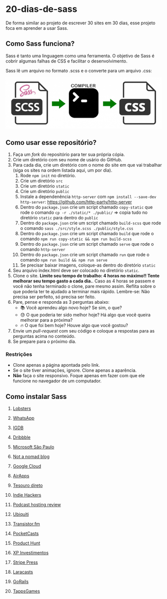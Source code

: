 # 20-dias-de-sass

De forma similar ao projeto de escrever 30 sites em 30 dias, esse projeto foca em aprender a usar Sass.

## Como Sass funciona?

Sass é tanto uma linguagem como uma ferramenta. O objetivo de Sass é cobrir algumas falhas de CSS e facilitar o desenvolvimento.

Sass lê um arquivo no formato .scss e o converte para um arquivo .css:

![Como Sass funciona](sass-blog-post-image01.jpg)


## Como usar esse repositório?

1. Faça um _fork_ do repositório para ter sua própria cópia.
2. Crie um diretório com seu nome de usário do GitHub.
2. Para cada dia, crie um diretório com o nome do site em que vai trabalhar (siga os sites na ordem listada aqui, um por dia).
    1. Rode `npm init` no diretório.
    1. Crie um diretório `src`
    1. Crie um diretório `static`
    1. Crie um diretório `public`
    1. Instale a dependenência `http-server` com `npm install --save-dev http-server`: https://github.com/http-party/http-server
    1. Dentro do `package.json` crie um script chamado `copy-static` que rode o comando `cp -r ./static/* ./public/` => copia tudo no diretório `static` para dentro do `public`
    1. Dentro do `package.json` crie um script chamado `build-scss` que rode o comando `sass ./src/style.scss ./public/style.css`
    1. Dentro do `package.json` crie um script chamado `build` que rode o comando `npm run copy-static && npm run build-scss`
    1. Dentro do `package.json` crie um script chamado `serve` que rode o comando `http-server`
    1. Dentro do `package.json` crie um script chamado `run` que rode o comando `npm run build && npm run serve`
    1. Se precisar baixar imagens, coloque-as dentro do diretório `static`
2. Seu arquivo index.html deve ser colocado no diretório `static`.
4. Clone o site. **Limite seu tempo de trabalho: 4 horas no máximo!! Tente melhorar seu tempo gasto a cada dia.**. Caso as 4 horas se passem e você não tenha terminado o clone, pare mesmo assim. Reflita sobre o que poderia ter te ajudado a terminar mais rápido. Lembre-se: Não precisa ser perfeito, só precisa ser feito.
5. Pare, pense e responda as 3 perguntas abaixo:
    - 📚 Você aprendeu algo novo hoje? Se sim, o que?
    - 😓 O que poderia ter sido melhor hoje? Há algo que você queira melhorar para a próxima?
    - 🔥 O que foi bem hoje? Houve algo que você gostou?
6. Envie um _pull-request_ com seu código e coloque a respostas para as perguntas acima no conteúdo.
7. Se prepare para o próximo dia.

### Restrições

- Clone apenas a página apontada pelo link.
- Se o site tiver animações, ignore. Clone apenas a aparência.
- **Não** faça o site responsivo. Foque apenas em fazer com que ele funcione no navegador de um computador.


## Como instalar Sass

1. [Lobsters](https://lobste.rs/)
1. [WhatsApp](https://www.whatsapp.com/features/)
1. [IGDB](https://www.igdb.com/discover)
1. [Dribbble](https://dribbble.com/)
1. [Microsoft São Paulo](https://careers.microsoft.com/professionals/us/en/l-sao-paulo)
1. [Not a nomad blog](https://notanomadblog.com/categories/photography/)
1. [Google Cloud](https://cloud.google.com/gcp/)
1. [AirApps](https://airapps.co/)
1. [Tesouro direto](https://www.tesourodireto.com.br/)
1. [Indie Hackers](https://www.indiehackers.com/)
1. [Podcast hosting review](https://podcasthosting.review/)
1. [Ubiquiti](https://www.ui.com/products/#default)
1. [Transistor.fm](https://transistor.fm/pricing/)
1. [PocketCasts](https://www.pocketcasts.com/)

1. [Product Hunt](https://www.producthunt.com/)
1. [XP Investimentos](https://www.xpi.com.br/)
1. [Stripe Press](https://press.stripe.com/)
1. [Laracasts](https://laracasts.com/browse/all)
1. [GoRails](https://gorails.com/series)
1. [TappsGames](http://tappsgames.com/)
